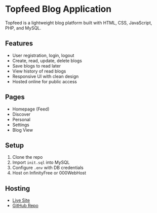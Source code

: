# Topfeed Blog Application

Topfeed is a lightweight blog platform built with HTML, CSS, JavaScript, PHP, and MySQL.

## Features

- User registration, login, logout
- Create, read, update, delete blogs
- Save blogs to read later
- View history of read blogs
- Responsive UI with clean design
- Hosted online for public access

## Pages

- Homepage (Feed)
- Discover
- Personal
- Settings
- Blog View

## Setup

1. Clone the repo
2. Import `init.sql` into MySQL
3. Configure `.env` with DB credentials
4. Host on InfinityFree or 000WebHost

## Hosting

- [Live Site](topfeed.ct.ws)
- [GitHub Repo](https://github.com/naviru88/Topfeed/tree/59e7002794f3b989cdca78dff6250f979e64aa13)
